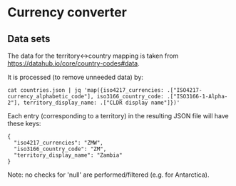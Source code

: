 # Currency converter

## Data sets

The data for the territory<->country mapping is taken from https://datahub.io/core/country-codes#data.

It is processed (to remove unneeded data) by:

    cat countries.json | jq 'map({iso4217_currencies: .["ISO4217-currency_alphabetic_code"], iso3166_country_code: .["ISO3166-1-Alpha-2"], territory_display_name: .["CLDR display name"]})'

Each entry (corresponding to a territory) in the resulting JSON file will have
these keys:

    {
      "iso4217_currencies": "ZMW",
      "iso3166_country_code": "ZM",
      "territory_display_name": "Zambia"
    }

Note: no checks for 'null' are performed/filtered (e.g. for Antarctica).
